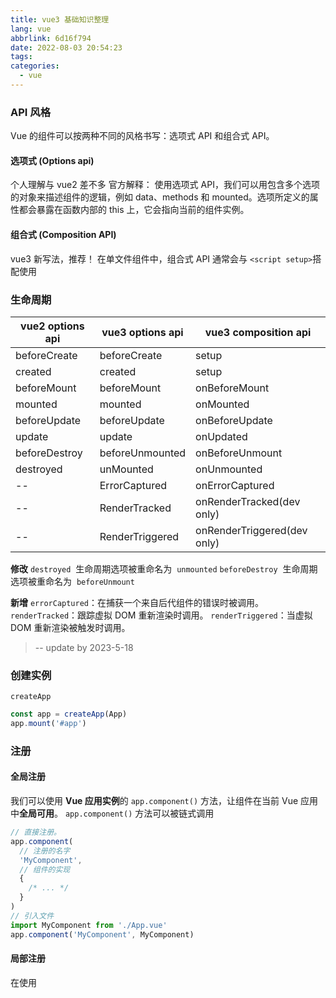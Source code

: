 ```yaml
---
title: vue3 基础知识整理
lang: vue
abbrlink: 6d16f794
date: 2022-08-03 20:54:23
tags:
categories:
  - vue
---
```


### API 风格

Vue 的组件可以按两种不同的风格书写：选项式 API 和组合式 API。

<!--more-->

#### 选项式 (Options api)

个人理解与 vue2 差不多
官方解释： 使用选项式 API，我们可以用包含多个选项的对象来描述组件的逻辑，例如 data、methods 和 mounted。选项所定义的属性都会暴露在函数内部的 this 上，它会指向当前的组件实例。

#### 组合式 (Composition API)

vue3 新写法，推荐！
在单文件组件中，组合式 API 通常会与 `<script setup>`搭配使用

### 生命周期

| vue2 options api | vue3 options api | vue3 composition api        |
| ---------------- | ---------------- | --------------------------- |
| beforeCreate     | beforeCreate     | setup                       |
| created          | created          | setup                       |
| beforeMount      | beforeMount      | onBeforeMount               |
| mounted          | mounted          | onMounted                   |
| beforeUpdate     | beforeUpdate     | onBeforeUpdate              |
| update           | update           | onUpdated                   |
| beforeDestroy    | beforeUnmounted  | onBeforeUnmount             |
| destroyed        | unMounted        | onUnmounted                 |
| --               | ErrorCaptured    | onErrorCaptured             |
| --               | RenderTracked    | onRenderTracked(dev only)   |
| --               | RenderTriggered  | onRenderTriggered(dev only) |

**修改**
`destroyed`  生命周期选项被重命名为  `unmounted`
`beforeDestroy`  生命周期选项被重命名为  `beforeUnmount`

**新增**
`errorCaptured`：在捕获一个来自后代组件的错误时被调用。
`renderTracked`：跟踪虚拟 DOM 重新渲染时调用。
`renderTriggered`：当虚拟 DOM 重新渲染被触发时调用。

> -- update by 2023-5-18

### 创建实例

`createApp`

```javaScript
const app = createApp(App)
app.mount('#app')
```
### 注册
#### 全局注册
我们可以使用 **Vue 应用实例**的 `app.component()` 方法，让组件在当前 Vue 应用中**全局可用**。
`app.component()` 方法可以被链式调用
```js
// 直接注册。
app.component(
  // 注册的名字
  'MyComponent',
  // 组件的实现
  {
    /* ... */
  }
)
// 引入文件
import MyComponent from './App.vue'
app.component('MyComponent', MyComponent)
```
#### 局部注册
在使用 <script setup> 的单文件组件中，导入的组件可以直接在模板中使用，无需注册：
```vue
<!-- composition  -->
<script setup>
import ComponentA from './ComponentA.vue'
</script>

<template>
  <ComponentA />
</template>
```

```js
<!-- options  -->
export default {
  components: {
    ComponentA: ComponentA
  }
  // ...
}
```
### ref reactive 区别

ref() 推导类型 获取值 .value
reactive() 里面是对象 取值 直接获取
ref 本质也是 reactive，ref(obj)等价于 reactive({value: obj})
ref 只能传入简单值，他的底层是 reactive，所以 reactive 有的，他都有

```javaScript
function reactive(obj) {
  return new Proxy(obj, {
    get(target, key) {
      track(target, key)
      return target[key]
    },
    set(target, key, value) {
      target[key] = value
      trigger(target, key)
    }
  })
}

function ref(value) {
  const refObject = {
    get value() {
      track(refObject, 'value')
      return value
    },
    set value(newValue) {
      value = newValue
      trigger(refObject, 'value')
    }
  }
  return refObject
}
```

ref() reactive() 区别？
ref() 取值 需要 .value,reactive() 不用
ref() 本质也是 reative()，包装了一个带.value 的对象, .reactive() 只能传入对象， ref 不限制。

### 修饰符
#### v-model 修饰符：
.lazy : 每次在 input 事件后修改，家里 lazy 可以在 change 事件后修改 value
.number: 自动转化成数字。（默认是 string）。 会在 type=number 自动启用。
.trim : 自动去掉左右空格。`<input v-model.trim="msg" />`
#### 事件修饰符
.stop
.prevent
.self
.capture
.once
.passive

```vue
<!-- 单击事件将停止传递 -->
<a @click.stop="doThis"></a>

<!-- 提交事件将不再重新加载页面 -->
<form @submit.prevent="onSubmit"></form>

<!-- 修饰语可以使用链式书写 -->
<a @click.stop.prevent="doThat"></a>

<!-- 也可以只有修饰符 -->
<form @submit.prevent></form>

<!-- 仅当 event.target 是元素本身时才会触发事件处理器 -->
<!-- 例如：事件处理器不来自子元素 -->
<div @click.self="doThat">...</div>
```

### watch 侦听器

#### watch()

```javaScript
//选项式写法：
 watch:{
    name:function(newVal,oldVal){
        //dosomething
    },
    age:{
        handler:function(){
        },
        deep: true,
        immediate: true// 立即执行
        flush: 'post'//handler 中处理vue更新之后得dom
    }
 }

//组合式 // 提供一个 getter 函数 需要一个箭头函数
// 直接给 watch() 传入一个响应式对象，会隐式地创建一个深层侦听器
let state = reactive({count:1,name: '111'})
watch(()=>state.count,(newVal,oldVal)=>{

},{deep: true,})
// immediate :  true  立即执行。因为watch 是惰性的。
```

#### watchEffect()
立即运行一个函数，同时响应式地追踪其依赖，并在依赖更改时重新执行。`返回值`是一个用来停止该副作用的函数。

```javascript
const stop = watchEffect(() => {});
// 当不再需要此侦听器时:
stop();
```

**二者区别：**
+ watch 只追踪明确侦听的数据源。它不会追踪任何在回调中访问到的东西。另外，仅在数据源确实改变时才会触发回调。watch 会避免在发生副作用时追踪依赖，因此，我们能更加精确地控制回调函数的触发时机。
+ watchEffect，则会在副作用发生期间追踪依赖。它会在同步执行过程中，自动追踪所有能访问到的响应式属性。这更方便，而且代码往往更简洁，但有时其响应性依赖关系会不那么明确。

#### 回调触发的时机

是 vue 组件更新前。（dom），如果想要获取更新后的 dom，需要指定`flush: 'post'`

```js
watch(source, callback, {
  flush: "post",
});

watchEffect(callback, {
  flush: "post",
});

// 或者
import { watchPostEffect } from "vue";

watchPostEffect(() => {
  /* 在 Vue 更新后执行 */
});
```

#### watch 调试

```js
watch(source, callback, {
  onTrack(e) {
    debugger;
  },
  onTrigger(e) {
    debugger;
  },
});

watchEffect(callback, {
  onTrack(e) {
    debugger;
  },
  onTrigger(e) {
    debugger;
  },
});
```

nexttick

### 组件之间通信
#### provide inject 组件中参数+函数传递

- provide inject

```javaScript
// parent
import { provide,ref } from 'vue';

let myName = ref('haibing')
let changeName = (v:string)=>{
  myName.value = v
}
provide('myName',myName)
provide('changeName',changeName)
```

```javaScript
// child or grandson
   import {inject} from 'vue'

  let aName = inject('myName')
  // 调用函数的例子 2种做法。
  let setName = inject('changeName') as Function
  let setNameT = inject('changeName',Function,true)
```

reactive():API 有两条限制：

仅对对象类型有效（对象、数组和 Map、Set 这样的集合类型），而对 string、number 和 boolean 这样的 原始类型 无效。
因为 Vue 的响应式系统是通过属性访问进行追踪的，因此我们必须始终保持对该响应式对象的相同引用。这意味着我们不可以随意地“替换”一个响应式对象，因为这将导致对初始引用的响应性连接丢失:
**响应式对象的属性赋值或解构至本地变量时**会失去响应性

用 ref() 定义响应式变量: 使用任何值类型
ref 本质也是 reactive，ref(obj)等价于 reactive({value: obj})

toRef()​：基于响应式对象上的一个属性，创建一个对应的 ref。这样创建的 ref 与其源属性保持同步：改变源属性的值将更新 ref 的值，反之亦然。
toRefs：当从组合式函数中返回响应式对象时，toRefs 相当有用。使用它，消费者组件可以解构/展开返回的对象而不会失去响应性：
isRef()​：检查某个值是否为 ref。
unref()​：如果参数是 ref，则返回内部值，否则返回参数本身。这是 val = isRef(val) ? val.value : val 计算的一个语法糖。

isProxy()​
检查一个对象是否是由 reactive()、readonly()、shallowReactive() 或 shallowReadonly() 创建的代理。
isReactive()​
检查一个对象是否是由 reactive() 或 shallowReactive() 创建的代理。
isReactive()​
检查一个对象是否是由 reactive() 或 shallowReactive() 创建的代理。

shallowRef()​:ref() 的浅层作用形式。
triggerRef()​:强制触发依赖于一个浅层 ref 的副作用，这通常在对浅引用的内部值进行深度变更后使用。

customRef()​:创建一个自定义的 ref，显式声明对其依赖追踪和更新触发的控制方式

shallowReactive() 只有跟层级有响应式。
shallowReadonly() 只有根层级的属性变为了只读
toRaw() 根据一个 Vue 创建的代理返回其原始对象。
markRaw()​ 将一个对象标记为不可被转为代理。返回该对象本身。

effectScope() 创建一个 effect 作用域，可以捕获其中所创建的响应式副作用 (即计算属性和侦听器)，这样捕获到的副作用可以一起处理
getCurrentScope()​ 如果有的话，返回当前活跃的 effect 作用域。

### computed 计算属性

默认只读。但是也可以用 get set

```js
import { ref, computed } from "vue";

const firstName = ref("John");
const lastName = ref("Doe");

const fullName = computed({
  // getter
  get() {
    return firstName.value + " " + lastName.value;
  },
  // setter
  set(newValue) {
    // 注意：我们这里使用的是解构赋值语法
    [firstName.value, lastName.value] = newValue.split(" ");
  },
});

// 当fullname 重新赋值后，firstName lastName 同步更新，具有响应式。
```

### vue2 与 vue3 区别

1. 响应式系统的重新配置，使用 proxy 替换 Object.defineProperty
2. typescript 支持
3. 新增组合 API，更好的逻辑重用和代码组织
4. v-if 和 v-for 的优先级
5. 静态元素提升
6. 虚拟节点静态标记
7. 生命周期变化
8. 打包体积优化
9. ssr 渲染性能提升
10. 支持多个根节点

从 React Hook 从实现的角度来看，React Hook 是基于 useState 的调用顺序来确定下一个 re 渲染时间状态从哪个 useState 开始，所以有以下几个限制

- 不在循环中、条件、调用嵌套函数 Hook
- 你必须确保它总是在你这边 React Top level 调用函数 Hook
- 使用效果、使用备忘录 依赖关系必须手动确定
  ​
  和 Composition API 是基于 Vue 的响应系统，和 React Hook 相比
  ​
- 在设置函数中，一个组件实例只调用一次设置，而 React Hook 每次重新渲染时，都需要调用 Hook，给 React 带来的 GC 比 Vue 更大的压力，性能也相对 Vue 对我来说也比较慢
- Compositon API 你不必担心调用的顺序，它也可以在循环中、条件、在嵌套函数中使用
- 响应式系统自动实现依赖关系收集，而且组件的性能优化是由 Vue 内部完成的，而 React Hook 的依赖关系需要手动传递，并且依赖关系的顺序必须得到保证，让路 useEffect、useMemo 等等，否则组件性能会因为依赖关系不正确而下降。
  ​
  虽然 Compoliton API 看起来像 React Hook 来使用，但它的设计思路也是 React Hook 的参考。

这里我们会发现 Vue3 对 Vue2 的生命周期钩子似乎没有做大的调整



### props 
原则：单向数据流。需要修改的话抛出事件给父组件修改。
静态传值: `<BlogPost title="my title" />`
动态传值： `v-bind` 或者缩写 `：`:  `<BlogPost :title="post.title" />`
```js
// 使用 <script setup>
const props = defineProps(["foo"]);
defineProps({
  // 基础类型检查
  // （给出 `null` 和 `undefined` 值则会跳过任何类型检查）
  propA: Number,
  // 多种可能的类型
  propB: [String, Number],
  // 必传，且为 String 类型
  propC: {
    type: String,
    required: true,
  },
  // Number 类型的默认值
  propD: {
    type: Number,
    default: 100,
  },
  // 对象类型的默认值
  propE: {
    type: Object,
    // 对象或数组的默认值
    // 必须从一个工厂函数返回。
    // 该函数接收组件所接收到的原始 prop 作为参数。
    default(rawProps) {
      return { message: "hello" };
    },
  },
  // 自定义类型校验函数
  propF: {
    validator(value) {
      // The value must match one of these strings
      return ["success", "warning", "danger"].includes(value);
    },
  },
  // 函数类型的默认值
  propG: {
    type: Function,
    // 不像对象或数组的默认，这不是一个
    // 工厂函数。这会是一个用来作为默认值的函数
    default() {
      return "Default function";
    },
  },
});

console.log(props.foo);

// 在没有使用 <script setup> 的组件中，
export default {
  props: ["foo"],
  setup(props) {
    // setup() 接收 props 作为第一个参数
    console.log(props.foo);
  },
};
```




